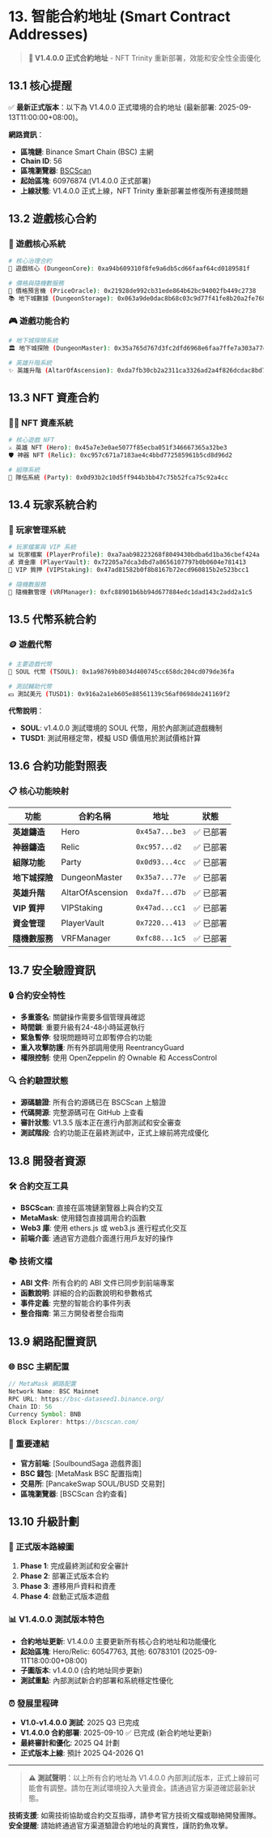 # 13. 智能合約地址 (Smart Contract Addresses)

> **🎯 V1.4.0.0 正式合約地址** - NFT Trinity 重新部署，效能和安全性全面優化

## 13.1 核心提醒

✅ **最新正式版本**：以下為 V1.4.0.0 正式環境的合約地址 (最新部署: 2025-09-13T11:00:00+08:00)。

**網路資訊**：
- **區塊鏈**: Binance Smart Chain (BSC) 主網
- **Chain ID**: 56
- **區塊瀏覽器**: [BSCScan](https://bscscan.com/)
- **起始區塊**: 60976874 (V1.4.0.0 正式部署)
- **上線狀態**: V1.4.0.0 正式上線，NFT Trinity 重新部署並修復所有連接問題

## 13.2 遊戲核心合約

### 🏰 遊戲核心系統
```bash
# 核心治理合約
🏰 遊戲核心 (DungeonCore): 0xa94b609310f8fe9a6db5cd66faaf64cd0189581f

# 價格與隨機數服務  
💎 價格預言機 (PriceOracle): 0x21928de992cb31ede864b62bc94002fb449c2738
📚 地下城數據 (DungeonStorage): 0x063a9de0dac8b68c03c9d77f41fe8b20a2fe7683
```

### 🎮 遊戲功能合約
```bash  
# 地下城探險系統
🏛️ 地下城探險 (DungeonMaster): 0x35a765d767d3fc2dfd6968e6faa7ffe7a303a77e

# 英雄升階系統
✨ 英雄升階 (AltarOfAscension): 0xda7fb30cb2a2311ca3326ad2a4f826dcdac8bd7b
```

## 13.3 NFT 資產合約

### 🦸‍♂️ NFT 資產系統
```bash
# 核心遊戲 NFT
⚔️ 英雄 NFT (Hero): 0x45a7e3e0ae5077f85ecba051f346667365a32be3
🛡️ 神器 NFT (Relic): 0xc957c671a7183ae4c4bbd772585961b5cd8d96d2

# 組隊系統  
👥 隊伍系統 (Party): 0x0d93b2c10d5ff944b3bb47c75b52fca75c92a4cc
```

## 13.4 玩家系統合約

### 👤 玩家管理系統
```bash
# 玩家檔案與 VIP 系統
📊 玩家檔案 (PlayerProfile): 0xa7aab98223268f8049430bdba6d1ba36cbef424a
💰 資金庫 (PlayerVault): 0x72205a7dca3dbd7a8656107797b0b0604e781413
🌟 VIP 質押 (VIPStaking): 0x47ad81582b0f8b8167b72ecd960815b2e523bcc1

# 隨機數服務
🎲 隨機數管理 (VRFManager): 0xfc88901b6bb94d677884edc1dad143c2add2a1c5
```

## 13.5 代幣系統合約

### 🪙 遊戲代幣
```bash
# 主要遊戲代幣
💎 SOUL 代幣 (TSOUL): 0x1a98769b8034d400745cc658dc204cd079de36fa

# 測試輔助代幣  
💵 測試美元 (TUSD1): 0x916a2a1eb605e88561139c56af0698de241169f2
```

**代幣說明**：
- **SOUL**: v1.4.0.0 測試環境的 SOUL 代幣，用於內部測試遊戲機制
- **TUSD1**: 測試用穩定幣，模擬 USD 價值用於測試價格計算

## 13.6 合約功能對照表

### 📋 核心功能映射

| 功能 | 合約名稱 | 地址 | 狀態 |
|------|----------|------|------|
| **英雄鑄造** | Hero | `0x45a7...be3` | ✅ 已部署 |
| **神器鑄造** | Relic | `0xc957...d2` | ✅ 已部署 |
| **組隊功能** | Party | `0x0d93...4cc` | ✅ 已部署 |
| **地下城探險** | DungeonMaster | `0x35a7...77e` | ✅ 已部署 |
| **英雄升階** | AltarOfAscension | `0xda7f...d7b` | ✅ 已部署 |
| **VIP 質押** | VIPStaking | `0x47ad...cc1` | ✅ 已部署 |
| **資金管理** | PlayerVault | `0x7220...413` | ✅ 已部署 |
| **隨機數服務** | VRFManager | `0xfc88...1c5` | ✅ 已部署 |

## 13.7 安全驗證資訊

### 🔒 合約安全特性
- **多重簽名**: 關鍵操作需要多個管理員確認
- **時間鎖**: 重要升級有24-48小時延遲執行
- **緊急暫停**: 發現問題時可立即暫停合約功能
- **重入攻擊防護**: 所有外部調用使用 ReentrancyGuard
- **權限控制**: 使用 OpenZeppelin 的 Ownable 和 AccessControl

### 🔍 合約驗證狀態
- **源碼驗證**: 所有合約源碼已在 BSCScan 上驗證
- **代碼開源**: 完整源碼可在 GitHub 上查看
- **審計狀態**: V1.3.5 版本正在進行內部測試和安全審查
- **測試階段**: 合約功能正在最終測試中，正式上線前將完成優化

## 13.8 開發者資源

### 🛠️ 合約交互工具
- **BSCScan**: 直接在區塊鏈瀏覽器上與合約交互
- **MetaMask**: 使用錢包直接調用合約函數  
- **Web3 庫**: 使用 ethers.js 或 web3.js 進行程式化交互
- **前端介面**: 通過官方遊戲介面進行用戶友好的操作

### 📚 技術文檔
- **ABI 文件**: 所有合約的 ABI 文件已同步到前端專案
- **函數說明**: 詳細的合約函數說明和參數格式
- **事件定義**: 完整的智能合約事件列表
- **整合指南**: 第三方開發者整合指南

## 13.9 網路配置資訊

### 🌐 BSC 主網配置
```javascript
// MetaMask 網路配置
Network Name: BSC Mainnet
RPC URL: https://bsc-dataseed1.binance.org/
Chain ID: 56
Currency Symbol: BNB
Block Explorer: https://bscscan.com/
```

### 🔗 重要連結
- **官方前端**: [SoulboundSaga 遊戲界面]
- **BSC 錢包**: [MetaMask BSC 配置指南]
- **交易所**: [PancakeSwap SOUL/BUSD 交易對]
- **區塊瀏覽器**: [BSCScan 合約查看]

## 13.10 升級計劃

### 🚀 正式版本路線圖
1. **Phase 1**: 完成最終測試和安全審計
2. **Phase 2**: 部署正式版本合約
3. **Phase 3**: 遷移用戶資料和資產
4. **Phase 4**: 啟動正式版本遊戲

### 📊 V1.4.0.0 測試版本特色
- **合約地址更新**: V1.4.0.0 主要更新所有核心合約地址和功能優化
- **起始區塊**: Hero/Relic: 60547763, 其他: 60783101 (2025-09-11T18:00:00+08:00)
- **子圖版本**: v1.4.0.0 (合約地址同步更新)
- **測試重點**: 內部測試新合約部署和系統穩定性優化

### ⏰ 發展里程碑
- **V1.0-v1.4.0.0 測試**: 2025 Q3 已完成
- **V1.4.0.0 合約部署**: 2025-09-10 ✅ 已完成 (新合約地址更新)
- **最終審計和優化**: 2025 Q4 計劃
- **正式版本上線**: 預計 2025 Q4-2026 Q1

---

> **⚠️ 測試聲明**：以上所有合約地址為 V1.4.0.0 內部測試版本，正式上線前可能會有調整。請勿在測試環境投入大量資金。請通過官方渠道確認最新狀態。

**技術支援**: 如需技術協助或合約交互指導，請參考官方技術文檔或聯絡開發團隊。  
**安全提醒**: 請始終通過官方渠道驗證合約地址的真實性，謹防釣魚攻擊。